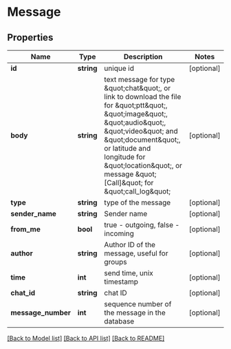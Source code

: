 # Message

## Properties
Name | Type | Description | Notes
------------ | ------------- | ------------- | -------------
**id** | **string** | unique id | [optional] 
**body** | **string** | text message for type \&quot;chat\&quot;, or link to download the file for \&quot;ptt\&quot;, \&quot;image\&quot;, \&quot;audio\&quot;, \&quot;video\&quot; and \&quot;document\&quot;, or latitude and longitude for \&quot;location\&quot;, or message \&quot;[Call]\&quot; for \&quot;call_log\&quot; | [optional] 
**type** | **string** | type of the message | [optional] 
**sender_name** | **string** | Sender name | [optional] 
**from_me** | **bool** | true - outgoing, false - incoming | [optional] 
**author** | **string** | Author ID of the message, useful for groups | [optional] 
**time** | **int** | send time, unix timestamp | [optional] 
**chat_id** | **string** | chat ID | [optional] 
**message_number** | **int** | sequence number of the message in the database | [optional] 

[[Back to Model list]](../README.md#documentation-for-models) [[Back to API list]](../README.md#documentation-for-api-endpoints) [[Back to README]](../README.md)


